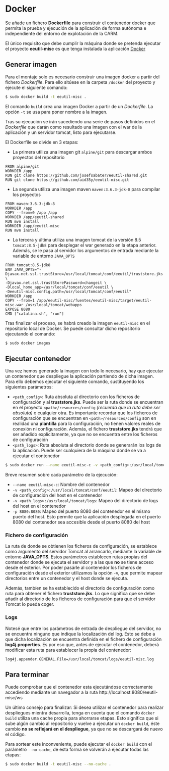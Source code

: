 ﻿# Docker

Se añade un fichero **Dockerfile** para construir el contenedor docker que permita la prueba y ejecución de la aplicación de forma autónoma e independiente del entorno de explotación de la CARM.

El único requisito que debe cumplir la máquina donde se pretenda ejecutar el proyecto **eeutil-misc** es que tenga instalada la aplicación [Docker](https://www.docker.com/)

## Generar imagen

Para el montaje solo es necesario construir una imagen docker a partir del fichero *Dockerfile*. Para ello sitúese en la carpeta ``/docker`` del proyecto y ejecute el siguiente comando:

```sh
$ sudo docker build -t eeutil-misc .
```

El comando ``build`` crea una imagen Docker a partir de un *Dockerfile*. La opción ``-t`` se usa para poner nombre a la imagen. 

Tras su ejecución se irán sucediendo una serie de pasos definidos en el *Dockerfile* que darán como resultado una imagen con el war de la aplicación y un servidor tomcat, listo para ejecutarse.

El Dockerfile se divide en 3 etapas:

* La primera utiliza una imagen git ``alpine/git`` para descargar ambos proyectos del repositorio
```docker 
FROM alpine/git
WORKDIR /app
RUN git clone https://github.com/josefsabater/eeutil-shared.git
RUN git clone https://github.com/aid35y/eeutil-misc.git
```

* La segunda utiliza una imagen maven ``maven:3.6.3-jdk-8`` para compilar los proyectos
```docker 
FROM maven:3.6.3-jdk-8
WORKDIR /app
COPY --from=0 /app /app
WORKDIR /app/eeutil-shared
RUN mvn install
WORKDIR /app/eeutil-misc
RUN mvn install
```

* La tercera y última utiliza una imagen tomcat de la versión 8.5 ``tomcat:8.5-jdk8`` para desplegar el war generado en la etapa anterior. Además, se le pasa al servidor los argumentos de entrada mediante la variable de entorno ``JAVA_OPTS``
```docker
FROM tomcat:8.5-jdk8
ENV JAVA_OPTS="-Djavax.net.ssl.trustStore=/usr/local/tomcat/conf/eeutil/truststore.jks \
-Djavax.net.ssl.trustStorePassword=changeit \
-Dlocal_home_app=/usr/local/tomcat/conf/eeutil \
-Deeutil-misc.config.path=/usr/local/tomcat/conf/eeutil"
WORKDIR /app
COPY --from=1 /app/eeutil-misc/fuentes/eeutil-misc/target/eeutil-misc.war /usr/local/tomcat/webapps
EXPOSE 8080
CMD ["catalina.sh", "run"]
```

Tras finalizar el proceso, se habrá creado la imagen ``eeutil-misc`` en el repositorio local de Docker. Se puede consultar dicho repositorio ejecutando el comando:

```sh
$ sudo docker images
```

## Ejecutar contenedor

Una vez hemos generado la imagen con todo lo necesario, hay que ejecutar un contenedor que despliegue la aplicación partiendo de dicha imagen. Para ello debemos ejecutar el siguiente comando, sustituyendo los siguientes parámetros:

* ``<path_config>``: Ruta absoluta al directorio con los ficheros de configuración y al **truststore.jks**. Puede ser la ruta donde se encuentran en el proyecto ``<path>/resources/config`` *(recuerda que la ruta debe ser absoluta)* o cualquier otra. Es importante recordar que los ficheros de configuración que se encuentran en ``<path>/resources/config`` son en realidad una **plantilla** para la configuración, no tienen valores reales de conexión ni configuración. Además, el fichero **truststore.jks** tendrá que ser añadido explícitamente, ya que no se encuentra entre los ficheros de configuración
* ``<path_logs>``: Ruta absoluta al directorio donde se generarán los logs de la aplicación. Puede ser cualquiera de la máquina donde se va a ejecutar el contenedor

```sh
$ sudo docker run --name eeutil-misc-c -v <path_config>:/usr/local/tomcat/conf/eeutil -v <path_logs>:/usr/local/tomcat/logs -p 8080:8080 eeutil-misc
```

Breve resumen sobre cada parámetro de la ejecución:
* ``--name eeutil-misc-c``: Nombre del contenedor 
* ``-v <path_config>:/usr/local/tomcat/conf/eeutil``: Mapeo del directorio de configuración del host en el contenedor
* ``-v <path_logs>:/usr/local/tomcat/logs``: Mapeo del directorio de logs del host en el contenedor
* ``-p 8080:8080``: Mapeo del puerto 8080 del contenedor en el mismo puerto del host. Esto permite que la aplicación desplegada en el puerto 8080 del contenedor sea accesible desde el puerto 8080 del host

### Fichero de configuración
La ruta de donde se obtienen los ficheros de configuración, se establece como argumento del servidor Tomcat al arrancarlo, mediante la variable de entorno **JAVA_OPTS**. Estos parámetros establecen rutas propias del contenedor donde se ejecuta el servidor y a las que **no** se tiene acceso desde el exterior. Por poder pasárle al contenedor los ficheros de configuración desde el exterior utilizamos la opción -v, que permite mapear directorios entre un contenedor y el host donde se ejecuta.

Además, tambíen se ha establecido el directorio de configuración como ruta para obtener el fichero **truststore.jks**. Lo que significa que se debe añadir al directorio de los ficheros de configuración para que el servidor Tomcat lo pueda coger. 

### Logs
Notesé que entre los parámetros de entrada de despliegue del servidor, no se encuentra ninguno que indique la localización del log. Esto se debe a que dicha localización se encuentra definida en el fichero de configuración **log4j.properties**. Es por eso que, antes de ejecutar el contenedor, deberá modificar esta ruta para establecer la propia del contenedor:

```
log4j.appender.GENERAL.File=/usr/local/tomcat/logs/eeutil-misc.log
```

## Para terminar

Puede comprobar que el contenedor esta ejecutándose correctamente accediendo mediante un navegador a la ruta http://localhost:8080/eeutil-misc/ws

Un último consejo para finalizar: Si desea utilizar el contenedor para realizar despliegues mientra desarrolla, tenga en cuenta que el comando ``docker build`` utiliza una cache propia para ahorrarse etapas. Esto significa que si sube algún cambio al repositorio y vuelve a ejecutar un ``docker build``, éste cambio **no se reflejará en el despliegue**, ya que no se descargará de nuevo el código. 

Para sortear este inconveniente, puede ejecutar el ``docker build`` con el parámetro ``--no-cache``, de esta forma se volverán a ejecutar todas las etapas:

```sh
$ sudo docker build -t eeutil-misc --no-cache .
```